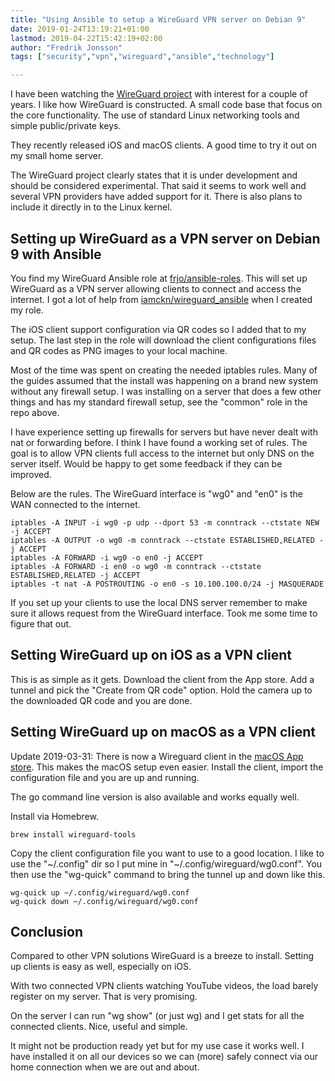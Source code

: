 ```yaml
---
title: "Using Ansible to setup a WireGuard VPN server on Debian 9"
date: 2019-01-24T13:19:21+01:00
lastmod: 2019-04-22T15:42:19+02:00
author: "Fredrik Jonsson"
tags: ["security","vpn","wireguard","ansible","technology"]

---
```


I have been watching the [WireGuard project](https://www.wireguard.com/) with interest for a couple of years. I like how WireGuard is constructed. A small code base that focus on the core functionality. The use of standard Linux networking tools and simple public/private keys.

They recently released iOS and macOS clients. A good time to try it out on my small home server.

The WireGuard project clearly states that it is under development and should be considered experimental. That said it seems to work well and several VPN providers have added support for it. There is also plans to include it directly in to the Linux kernel.


## Setting up WireGuard as a VPN server on Debian 9 with Ansible

You find my WireGuard Ansible role at [frjo/ansible-roles](https://github.com/frjo/ansible-roles). This will set up WireGuard as a VPN server allowing clients to connect and access the internet. I got a lot of help from [iamckn/wireguard_ansible](https://github.com/iamckn/wireguard_ansible) when I created my role.

The iOS client support configuration via QR codes so I added that to my setup. The last step in the role will download the client configurations files and QR codes as PNG images to your local machine.

Most of the time was spent on creating the needed iptables rules. Many of the guides assumed that the install was happening on a brand new system without any firewall setup. I was installing on a server that does a few other things and has my standard firewall setup, see the "common" role in the repo above.

I have experience setting up firewalls for servers but have never dealt with nat or forwarding before. I think I have found a working set of rules. The goal is to allow VPN clients full access to the internet but only DNS on the server itself. Would be happy to get some feedback if they can be improved.

Below are the rules. The WireGuard interface is "wg0" and "en0" is the WAN connected to the internet.

~~~~
iptables -A INPUT -i wg0 -p udp --dport 53 -m conntrack --ctstate NEW -j ACCEPT
iptables -A OUTPUT -o wg0 -m conntrack --ctstate ESTABLISHED,RELATED -j ACCEPT
iptables -A FORWARD -i wg0 -o en0 -j ACCEPT
iptables -A FORWARD -i en0 -o wg0 -m conntrack --ctstate ESTABLISHED,RELATED -j ACCEPT
iptables -t nat -A POSTROUTING -o en0 -s 10.100.100.0/24 -j MASQUERADE
~~~~

If you set up your clients to use the local DNS server remember to make sure it allows request from the WireGuard interface. Took me some time to figure that out.


## Setting WireGuard up on iOS as a VPN client

This is as simple as it gets. Download the client from the App store. Add a tunnel and pick the "Create from QR code" option. Hold the camera up to the downloaded QR code and you are done.


## Setting WireGuard up on macOS as a VPN client

Update 2019-03-31: There is now a Wireguard client in the [macOS App store](https://itunes.apple.com/se/app/wireguard/id1451685025?mt=12). This makes the macOS setup even easier. Install the client, import the configuration file and you are up and running.

The go command line version is also available and works equally well.

Install via Homebrew.

~~~~
brew install wireguard-tools
~~~~

Copy the client configuration file you want to use to a good location. I like to use the "~/.config" dir so I put mine in "~/.config/wireguard/wg0.conf". You then use the "wg-quick" command to bring the tunnel up and down like this.

~~~~
wg-quick up ~/.config/wireguard/wg0.conf
wg-quick down ~/.config/wireguard/wg0.conf
~~~~


## Conclusion

Compared to other VPN solutions WireGuard is a breeze to install. Setting up clients is easy as well, especially on iOS.

With two connected VPN clients watching YouTube videos, the load barely register on my server. That is very promising.

On the server I can run "wg show" (or just wg) and I get stats for all the connected clients. Nice, useful and simple.

It might not be production ready yet but for my use case it works well. I have installed it on all our devices so we can (more) safely connect via our home connection when we are out and about.